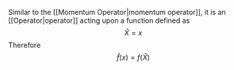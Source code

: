 Similar to the [[Momentum Operator|momentum operator]], it is an [[Operator|operator]] acting upon a function defined as
$$\hat{X} = x$$
Therefore $$\hat{f}(x)=f(\hat{X})$$
